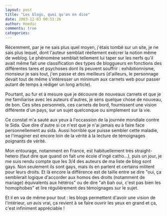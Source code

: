```yaml
---
layout: post
title: "Les blogs, quoi qu'on en dise"
date: 2003-12-03 00:51:26
author: Hoedic
comments: true
categories: 
---
```



Récemment, par je ne sais plus quel moyen, j'étais tombé sur un site, je ne sais plus lequel, dont l'auteur semblait réellement exécrer la notion même de weblog. Le phénomène semblait tellement lui taper sur les nerfs qu'il avait même fait une classification des types de bloggueurs en fonctions des différentes tares et psychoses dont ils peuvent souffrir : exhibitionnisme, monsieur je sais tout, j'en passe et des meilleurs (d'ailleurs, le personnage devait tout de même s'intéresser un minimum aux carnets web pour passer autant de temps à rédiger un long article).

Pourtant, au fur et à mesure que je découvre de nouveaux carnets et que je me familiarise avec les auteurs d'autres, je sens quelque chose de nouveau, de bon. Ces sites personnels, ces carnets de bord, fournissent une vision différente d'un pays, sur un sujet quelconque ou simplement sur la vie.

Ce constat m'a sauté aux yeux à l'occassion de la journée mondiale contre le Sida. Que dire d'autre si ce n'est que je n'ai jamais eu à faire face personnellement au sida. Aussi horrible que puisse sembler cette maladie, se l'imaginer est encore loin de la vérité à la lecture de témoignages poignants de vérité.

Mon entourage, notamment en France, est habituellement très straight-hetero (faut dire que quand on fait une école d'ingé catho...), puis un jour, je me suis rendu compte que les 3/4 des auteurs de ma liste de blog sont gays. Non seulement ils sont gays, mais ils en parlent et certains militent pour leurs droits. Et là encore la différence est de taille entre se dire "oui, ça semblerait logique d'accorder aux homos des droits (notamment de mariage) équivalents aux hétéros" ou de dire "ah bah oui, c'est pas bien les homophobes" et lire régulièrement des témoignages sur le sujet.

Et il en va de même pour tout : les blogs permettent d'avoir une vision de l'intérieur, un avis vrai, ça revient à se faire ouvrir les yeux en grand et ça, c'est infiniment appréciable !